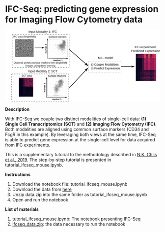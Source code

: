 
# IFC-Seq: predicting gene expression for Imaging Flow Cytometry data

![logo](fig1.png)

**Description**

With IFC-Seq we couple two distinct modalities of single-cell data: **(1) Single Cell Transcriptomics (SCT)** and **(2) Imaging Flow Cytometry (IFC)**.  Both modalities are aligned using common surface markers (CD34 and FcgR in this example). By leveraging both views at the same time, IFC-Seq is able to predict gene expression at the single-cell level for data acquired from IFC experiments.

This is a supplementary tutorial to the methodology described in [N.K. Chlis et al., 2019](https://www.helmholtz-muenchen.de/icb/index.html). The step-by-step tutorial is presented in tutorial_ifcseq_mouse.ipynb.

**Instructions**
1. Download the notebook file: tutorial_ifcseq_mouse.ipynb
2. Download the data from [here](https://hmgubox.helmholtz-muenchen.de/f/112c744ec4504dfa84f5/?dl=1)
3. Unzip data.zip into the same folder as tutorial_ifcseq_mouse.ipynb
4. Open and run the notebook

**List of materials**
1. tutorial_ifcseq_mouse.ipynb: The notebook presenting IFC-Seq
2. [ifcseq_data.zip](https://hmgubox.helmholtz-muenchen.de/f/112c744ec4504dfa84f5/?dl=1): the data necessary to run the notebook
